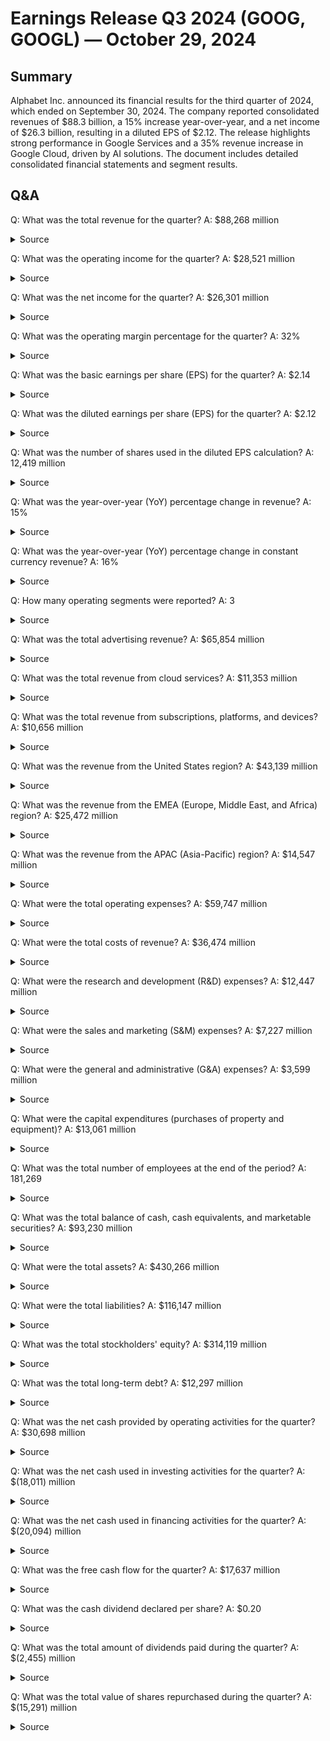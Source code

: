 # Earnings Release Q3 2024 (GOOG, GOOGL) — October 29, 2024

## Summary
Alphabet Inc. announced its financial results for the third quarter of 2024, which ended on September 30, 2024. The company reported consolidated revenues of $88.3 billion, a 15% increase year-over-year, and a net income of $26.3 billion, resulting in a diluted EPS of $2.12. The release highlights strong performance in Google Services and a 35% revenue increase in Google Cloud, driven by AI solutions. The document includes detailed consolidated financial statements and segment results.


## Q&A
Q: What was the total revenue for the quarter?
A: $88,268 million
  <details>
    <summary>Source</summary>

    filename: document

    page: 1

    quote: Revenues $ 76,693 $ 88,268

  </details>

Q: What was the operating income for the quarter?
A: $28,521 million
  <details>
    <summary>Source</summary>

    filename: document

    page: 1

    quote: Operating income $ 21,343 $ 28,521

  </details>

Q: What was the net income for the quarter?
A: $26,301 million
  <details>
    <summary>Source</summary>

    filename: document

    page: 1

    quote: Net income $ 19,689 $ 26,301

  </details>

Q: What was the operating margin percentage for the quarter?
A: 32%
  <details>
    <summary>Source</summary>

    filename: document

    page: 1

    quote: Operating margin(2) 28 % 32 %

  </details>

Q: What was the basic earnings per share (EPS) for the quarter?
A: $2.14
  <details>
    <summary>Source</summary>

    filename: document

    page: 5

    quote: Basic earnings per share $ 1.56 $ 2.14

  </details>

Q: What was the diluted earnings per share (EPS) for the quarter?
A: $2.12
  <details>
    <summary>Source</summary>

    filename: document

    page: 1

    quote: Diluted EPS $ 1.55 $ 2.12

  </details>

Q: What was the number of shares used in the diluted EPS calculation?
A: 12,419 million
  <details>
    <summary>Source</summary>

    filename: document

    page: 5

    quote: Number of shares used in diluted earnings per share calculation 12,696 12,419

  </details>

Q: What was the year-over-year (YoY) percentage change in revenue?
A: 15%
  <details>
    <summary>Source</summary>

    filename: document

    page: 1

    quote: Change in revenues year over year 11 % 15 %

  </details>

Q: What was the year-over-year (YoY) percentage change in constant currency revenue?
A: 16%
  <details>
    <summary>Source</summary>

    filename: document

    page: 1

    quote: Change in constant currency revenues year over year(1) 11 % 16 %

  </details>

Q: How many operating segments were reported?
A: 3
  <details>
    <summary>Source</summary>

    filename: document

    page: 7

    quote: We report our segment results as Google Services, Google Cloud, and Other Bets

  </details>

Q: What was the total advertising revenue?
A: $65,854 million
  <details>
    <summary>Source</summary>

    filename: document

    page: 2

    quote: Google advertising 59,647 65,854

  </details>

Q: What was the total revenue from cloud services?
A: $11,353 million
  <details>
    <summary>Source</summary>

    filename: document

    page: 2

    quote: Google Cloud 8,411 11,353

  </details>

Q: What was the total revenue from subscriptions, platforms, and devices?
A: $10,656 million
  <details>
    <summary>Source</summary>

    filename: document

    page: 2

    quote: Google subscriptions, platforms, and devices 8,339 10,656

  </details>

Q: What was the revenue from the United States region?
A: $43,139 million
  <details>
    <summary>Source</summary>

    filename: document

    page: 9

    quote: United States $ 36,354 $ 43,139

  </details>

Q: What was the revenue from the EMEA (Europe, Middle East, and Africa) region?
A: $25,472 million
  <details>
    <summary>Source</summary>

    filename: document

    page: 9

    quote: EMEA 22,661 25,472

  </details>

Q: What was the revenue from the APAC (Asia-Pacific) region?
A: $14,547 million
  <details>
    <summary>Source</summary>

    filename: document

    page: 9

    quote: APAC 13,126 14,547

  </details>

Q: What were the total operating expenses?
A: $59,747 million
  <details>
    <summary>Source</summary>

    filename: document

    page: 5

    quote: Total costs and expenses 55,350 59,747

  </details>

Q: What were the total costs of revenue?
A: $36,474 million
  <details>
    <summary>Source</summary>

    filename: document

    page: 5

    quote: Cost of revenues 33,229 36,474

  </details>

Q: What were the research and development (R&D) expenses?
A: $12,447 million
  <details>
    <summary>Source</summary>

    filename: document

    page: 5

    quote: Research and development 11,258 12,447

  </details>

Q: What were the sales and marketing (S&M) expenses?
A: $7,227 million
  <details>
    <summary>Source</summary>

    filename: document

    page: 5

    quote: Sales and marketing 6,884 7,227

  </details>

Q: What were the general and administrative (G&A) expenses?
A: $3,599 million
  <details>
    <summary>Source</summary>

    filename: document

    page: 5

    quote: General and administrative 3,979 3,599

  </details>

Q: What were the capital expenditures (purchases of property and equipment)?
A: $13,061 million
  <details>
    <summary>Source</summary>

    filename: document

    page: 6

    quote: Purchases of property and equipment (8,055) (13,061)

  </details>

Q: What was the total number of employees at the end of the period?
A: 181,269
  <details>
    <summary>Source</summary>

    filename: document

    page: 2

    quote: Number of employees 182,381 181,269

  </details>

Q: What was the total balance of cash, cash equivalents, and marketable securities?
A: $93,230 million
  <details>
    <summary>Source</summary>

    filename: document

    page: 4

    quote: Total cash, cash equivalents, and marketable securities 110,916 93,230

  </details>

Q: What were the total assets?
A: $430,266 million
  <details>
    <summary>Source</summary>

    filename: document

    page: 4

    quote: Total assets $ 402,392 $ 430,266

  </details>

Q: What were the total liabilities?
A: $116,147 million
  <details>
    <summary>Source</summary>

    filename: document

    page: 4

    quote: Total liabilities 119,013 116,147

  </details>

Q: What was the total stockholders' equity?
A: $314,119 million
  <details>
    <summary>Source</summary>

    filename: document

    page: 4

    quote: Total stockholders' equity 283,379 314,119

  </details>

Q: What was the total long-term debt?
A: $12,297 million
  <details>
    <summary>Source</summary>

    filename: document

    page: 4

    quote: Long-term debt 13,253 12,297

  </details>

Q: What was the net cash provided by operating activities for the quarter?
A: $30,698 million
  <details>
    <summary>Source</summary>

    filename: document

    page: 6

    quote: Net cash provided by operating activities 30,656 30,698

  </details>

Q: What was the net cash used in investing activities for the quarter?
A: $(18,011) million
  <details>
    <summary>Source</summary>

    filename: document

    page: 6

    quote: Net cash used in investing activities (7,150) (18,011)

  </details>

Q: What was the net cash used in financing activities for the quarter?
A: $(20,094) million
  <details>
    <summary>Source</summary>

    filename: document

    page: 6

    quote: Net cash used in financing activities (18,382) (20,094)

  </details>

Q: What was the free cash flow for the quarter?
A: $17,637 million
  <details>
    <summary>Source</summary>

    filename: document

    page: 8

    quote: Free cash flow $ 17,637

  </details>

Q: What was the cash dividend declared per share?
A: $0.20
  <details>
    <summary>Source</summary>

    filename: document

    page: 2

    quote: On October 29, 2024, Alphabet announced a cash dividend of $0.20 per share that will be paid on December 16, 2024

  </details>

Q: What was the total amount of dividends paid during the quarter?
A: $(2,455) million
  <details>
    <summary>Source</summary>

    filename: document

    page: 6

    quote: Dividend payments 0 (2,455)

  </details>

Q: What was the total value of shares repurchased during the quarter?
A: $(15,291) million
  <details>
    <summary>Source</summary>

    filename: document

    page: 6

    quote: Repurchases of stock (15,787) (15,291)

  </details>
